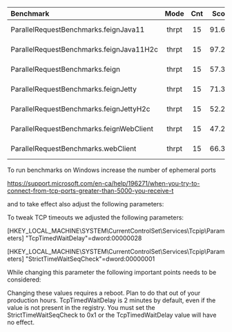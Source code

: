 | Benchmark | Mode  |  Cnt  | Score  | Error  | Units |
|:---       |   :-: |   :-: |   :-:  |   :-:  |  :-:  |
|ParallelRequestBenchmarks.feignJava11    | thrpt |  15 | 91.653 | ± 26.654 | ops/s
|ParallelRequestBenchmarks.feignJava11H2c | thrpt |  15 | 97.272 | ± 29.829 | ops/s
|ParallelRequestBenchmarks.feign          | thrpt |  15 | 57.341 | ± 36.267 | ops/s
|ParallelRequestBenchmarks.feignJetty     | thrpt |  15 | 71.343 | ± 26.456 | ops/s
|ParallelRequestBenchmarks.feignJettyH2c  | thrpt |  15 | 52.244 | ± 13.242 | ops/s
|ParallelRequestBenchmarks.feignWebClient | thrpt |  15 | 47.264 | ± 10.962 | ops/s
|ParallelRequestBenchmarks.webClient      | thrpt |  15 | 66.315 | ± 13.116 | ops/s


To run benchmarks on Windows increase the number of ephemeral ports 

https://support.microsoft.com/en-ca/help/196271/when-you-try-to-connect-from-tcp-ports-greater-than-5000-you-receive-t

and to take effect also adjust the following parameters:

To tweak TCP timeouts we adjusted the following parameters:

[HKEY_LOCAL_MACHINE\SYSTEM\CurrentControlSet\Services\Tcpip\Parameters]
"TcpTimedWaitDelay"=dword:00000028

[HKEY_LOCAL_MACHINE\SYSTEM\CurrentControlSet\Services\Tcpip\Parameters]
"StrictTimeWaitSeqCheck"=dword:00000001

While changing this parameter the following important points needs to be considered:

Changing these values requires a reboot. Plan to do that out of your production hours.
TcpTimedWaitDelay is 2 minutes by default, even if the value is not present in the registry.
You must set the StrictTimeWaitSeqCheck to 0x1 or the TcpTimedWaitDelay value will have no effect.
